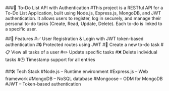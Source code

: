 ###📝 To-Do List API with Authentication
#This project is a RESTful API for a To-Do List Application, built using Node.js, Express.js, MongoDB, and JWT authentication. It allows users to register, log in securely, and manage their personal to-do tasks (Create, Read, Update, Delete). Each to-do is linked to a specific user.

##🔐 Features
#✅ User Registration & Login with JWT token-based authentication
#🔒 Protected routes using JWT
#📌 Create a new to-do task
#📋 View all tasks of a user
#✏️ Update specific tasks
#❌ Delete individual tasks
#🕒 Timestamp support for all entries

##🛠️ Tech Stack
#Node.js – Runtime environment
#Express.js – Web framework
#MongoDB – NoSQL database
#Mongoose – ODM for MongoDB
#JWT – Token-based authentication


